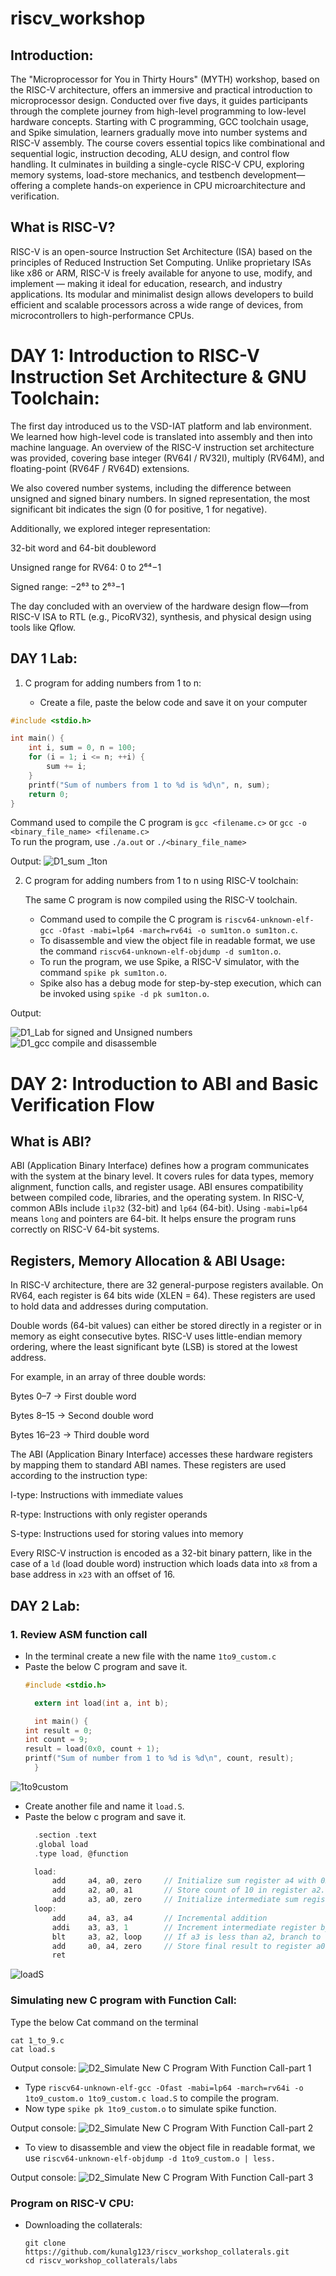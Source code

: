 # riscv_workshop
## Introduction:
The "Microprocessor for You in Thirty Hours" (MYTH) workshop, based on the RISC-V architecture, offers an immersive and practical introduction to microprocessor design. Conducted over five days, it guides participants through the complete journey from high-level programming to low-level hardware concepts. Starting with C programming, GCC toolchain usage, and Spike simulation, learners gradually move into number systems and RISC-V assembly. The course covers essential topics like combinational and sequential logic, instruction decoding, ALU design, and control flow handling. It culminates in building a single-cycle RISC-V CPU, exploring memory systems, load-store mechanics, and testbench development—offering a complete hands-on experience in CPU microarchitecture and verification.
## What is RISC-V?
RISC-V is an open-source Instruction Set Architecture (ISA) based on the principles of Reduced Instruction Set Computing. Unlike proprietary ISAs like x86 or ARM, RISC-V is freely available for anyone to use, modify, and implement — making it ideal for education, research, and industry applications. Its modular and minimalist design allows developers to build efficient and scalable processors across a wide range of devices, from microcontrollers to high-performance CPUs.
# DAY 1: Introduction to RISC-V Instruction Set Architecture & GNU Toolchain:
The first day introduced us to the VSD-IAT platform and lab environment. We learned how high-level code is translated into assembly and then into machine language. An overview of the RISC-V instruction set architecture was provided, covering base integer (RV64I / RV32I), multiply (RV64M), and floating-point (RV64F / RV64D) extensions.

We also covered number systems, including the difference between unsigned and signed binary numbers. In signed representation, the most significant bit indicates the sign (0 for positive, 1 for negative).

Additionally, we explored integer representation:

32-bit word and 64-bit doubleword

Unsigned range for RV64: 0 to 2⁶⁴−1

Signed range: −2⁶³ to 2⁶³−1

The day concluded with an overview of the hardware design flow—from RISC-V ISA to RTL (e.g., PicoRV32), synthesis, and physical design using tools like Qflow.
## DAY 1 Lab:
1. C program for adding numbers from 1 to n:

   - Create a file, paste the below code and save it on your computer
```c
#include <stdio.h>

int main() {
    int i, sum = 0, n = 100;
    for (i = 1; i <= n; ++i) {
        sum += i;
    }
    printf("Sum of numbers from 1 to %d is %d\n", n, sum);
    return 0;
}
```
Command used to compile the C program is `gcc <filename.c>` or `gcc -o <binary_file_name> <filename.c>`  
To run the program, use `./a.out` or `./<binary_file_name>`

 Output:
![D1_sum _1ton](https://github.com/user-attachments/assets/0a6ae92e-abf9-4cfb-8113-fcb0b0864beb)

2. C program for adding numbers from 1 to n using RISC-V toolchain:

   The same C program is now compiled using the RISC-V toolchain.  
    - Command used to compile the C program is `riscv64-unknown-elf-gcc -Ofast -mabi=lp64 -march=rv64i -o sum1ton.o sum1ton.c`.  
    - To disassemble and view the object file in readable format, we use the command `riscv64-unknown-elf-objdump -d sum1ton.o`.  
    - To run the program, we use Spike, a RISC-V simulator, with the command `spike pk sum1ton.o`.  
    - Spike also has a debug mode for step-by-step execution, which can be invoked using `spike -d pk sum1ton.o`.

  Output:
  
![D1_Lab for signed and Unsigned  numbers](https://github.com/user-attachments/assets/f13f4e56-389e-4ac2-a954-410cfc19ce3c)
![D1_gcc compile and disassemble](https://github.com/user-attachments/assets/2c78960a-0fcb-4e1e-b1c2-003ae0aaf2be)

# DAY 2: Introduction to ABI and Basic Verification Flow
## What is ABI?
ABI (Application Binary Interface) defines how a program communicates with the system at the binary level.
It covers rules for data types, memory alignment, function calls, and register usage.
ABI ensures compatibility between compiled code, libraries, and the operating system.
In RISC-V, common ABIs include `ilp32` (32-bit) and `lp64` (64-bit).
Using `-mabi=lp64` means `long` and pointers are 64-bit.
It helps ensure the program runs correctly on RISC-V 64-bit systems.
   
## Registers, Memory Allocation & ABI Usage:
In RISC-V architecture, there are 32 general-purpose registers available. On RV64, each register is 64 bits wide (XLEN = 64). These registers are used to hold data and addresses during computation.

Double words (64-bit values) can either be stored directly in a register or in memory as eight consecutive bytes. RISC-V uses little-endian memory ordering, where the least significant byte (LSB) is stored at the lowest address.

For example, in an array of three double words:

Bytes 0–7 → First double word

Bytes 8–15 → Second double word

Bytes 16–23 → Third double word

The ABI (Application Binary Interface) accesses these hardware registers by mapping them to standard ABI names. These registers are used according to the instruction type:

I-type: Instructions with immediate values

R-type: Instructions with only register operands

S-type: Instructions used for storing values into memory

Every RISC-V instruction is encoded as a 32-bit binary pattern, like in the case of a `ld` (load double word) instruction which loads data into `x8` from a base address in `x23` with an offset of 16.

## DAY 2 Lab:
### 1. Review ASM function call

  - In the terminal create a new file with the name `1to9_custom.c`
  - Paste the below C program and save it.
    ```c
    #include <stdio.h>

      extern int load(int a, int b);

      int main() {
    int result = 0;
    int count = 9;
    result = load(0x0, count + 1);
    printf("Sum of number from 1 to %d is %d\n", count, result);
      } 
    ```
 ![1to9custom](https://github.com/user-attachments/assets/49299555-6d18-476e-befe-3516a6a7d6c7)

  
  - Create another file and name it `load.S`.
  - Paste the below c program and save it.
    ```c
      .section .text
      .global load
      .type load, @function

      load:
          add     a4, a0, zero     // Initialize sum register a4 with 0x0
          add     a2, a0, a1       // Store count of 10 in register a2. Register a1 is loaded with 0xa (decimal 10) from main
          add     a3, a0, zero     // Initialize intermediate sum register a3 by 0
      loop:
          add     a4, a3, a4       // Incremental addition
          addi    a3, a3, 1        // Increment intermediate register by 1
          blt     a3, a2, loop     // If a3 is less than a2, branch to label named <loop>
          add     a0, a4, zero     // Store final result to register a0 so that it can be read by main program
          ret
    ```

    
![loadS](https://github.com/user-attachments/assets/d870a197-efd9-4b25-8103-e1926cb18073)

### Simulating new C program with Function Call:

Type the below Cat command on the terminal
  ```
cat 1_to_9.c
cat load.s
```
Output console:
![D2_Simulate New C Program With Function Call-part 1](https://github.com/user-attachments/assets/bb6f9535-dbdc-4b36-bc2a-dd335dc66cf2)

- Type `riscv64-unknown-elf-gcc -Ofast -mabi=lp64 -march=rv64i -o 1to9_custom.o 1to9_custom.c load.S` to compile the program.
- Now type `spike pk 1to9_custom.o` to simulate spike function.

Output console:
![D2_Simulate New C Program With Function Call-part 2](https://github.com/user-attachments/assets/c4c4bcd2-e6e5-4d2f-a334-d7dfa508012e)

- To view to disassemble and view the object file in readable format, we use `riscv64-unknown-elf-objdump -d 1to9_custom.o | less.`

Output console:
![D2_Simulate New C Program With Function Call-part 3](https://github.com/user-attachments/assets/eff3a0af-9896-4808-b4bc-397708f1c96e)

### Program on RISC-V CPU:
- Downloading the collaterals:
  
      git clone https://github.com/kunalg123/riscv_workshop_collaterals.git
      cd riscv_workshop_collaterals/labs
